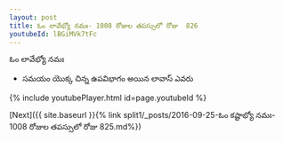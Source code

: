 ```yaml
---
layout: post
title: ఓం లావేభ్యో నమః- 1008 రోజుల తపస్సులో రోజు  826
youtubeId: lBGiMVk7tFc
---
```

 
 
 ఓం లావేభ్యో నమః  
 
 -  సమయం యొక్క చిన్న ఉపవిభాగం అయిన లావాస్ ఎవరు 
 
  
 
  
 
 
 
 
 
 


{% include youtubePlayer.html id=page.youtubeId %}
 
[Next]({{ site.baseurl }}{% link  split1/_posts/2016-09-25-ఓం కష్టాభ్యో నమః- 1008 రోజుల తపస్సులో రోజు  825.md%})
 
